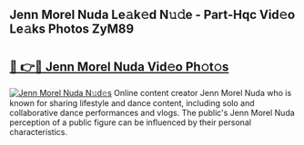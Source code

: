 ## Jenn Morel Nuda Le𝚊k𝚎d N𝚞𝚍e - Part-Hqc Vid𝚎o Le𝚊ks Photos ZyM89

# <h2><a href="http://fbfbtu.evod.top/?m=Jenn+Morel+Nuda">🔗 👉🔴 Jenn Morel Nuda Vid𝚎o Ph𝚘t𝚘s</a></h2>

[![Jenn Morel Nuda N𝚞d𝚎s](https://i.imgur.com/8V9OHl7.gif)](http://fbfbtu.evod.top/?m=Jenn+Morel+Nuda)
Online content creator Jenn Morel Nuda who is known for sharing lifestyle and dance content, including solo and collaborative dance performances and vlogs. The public's Jenn Morel Nuda perception of a public figure can be influenced by their personal characteristics. 
